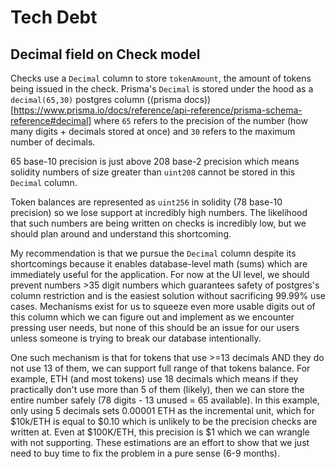 # Tech Debt

## Decimal field on Check model

Checks use a `Decimal` column to store `tokenAmount`, the amount of tokens being issued in the check.
Prisma's `Decimal` is stored under the hood as a `decimal(65,30)` postgres column ((prisma docs))[https://www.prisma.io/docs/reference/api-reference/prisma-schema-reference#decimal] where `65` refers to the precision of the number (how many digits + decimals stored at once) and `30` refers to the maximum number of decimals.

65 base-10 precision is just above 208 base-2 precision which means solidity numbers of size greater than `uint208` cannot be stored in this `Decimal` column.

Token balances are represented as `uint256` in solidity (78 base-10 precision) so we lose support at incredibly high numbers. The likelihood that such numbers are being written on checks is incredibly low, but we should plan around and understand this shortcoming.

My recommendation is that we pursue the `Decimal` column despite its shortcomings because it enables database-level math (sums) which are immediately useful for the application. For now at the UI level, we should prevent numbers >35 digit numbers which guarantees safety of postgres's column restriction and is the easiest solution without sacrificing 99.99% use cases. Mechanisms exist for us to squeeze even more usable digits out of this column which we can figure out and implement as we encounter pressing user needs, but none of this should be an issue for our users unless someone is trying to break our database intentionally.

One such mechanism is that for tokens that use >=13 decimals AND they do not use 13 of them, we can support full range of that tokens balance. For example, ETH (and most tokens) use 18 decimals which means if they practically don't use more than 5 of them (likely), then we can store the entire number safely (78 digits - 13 unused = 65 available). In this example, only using 5 decimals sets 0.00001 ETH as the incremental unit, which for $10k/ETH is equal to $0.10 which is unlikely to be the precision checks are written at. Even at $100K/ETH, this precision is $1 which we can wrangle with not supporting. These estimations are an effort to show that we just need to buy time to fix the problem in a pure sense (6-9 months).
